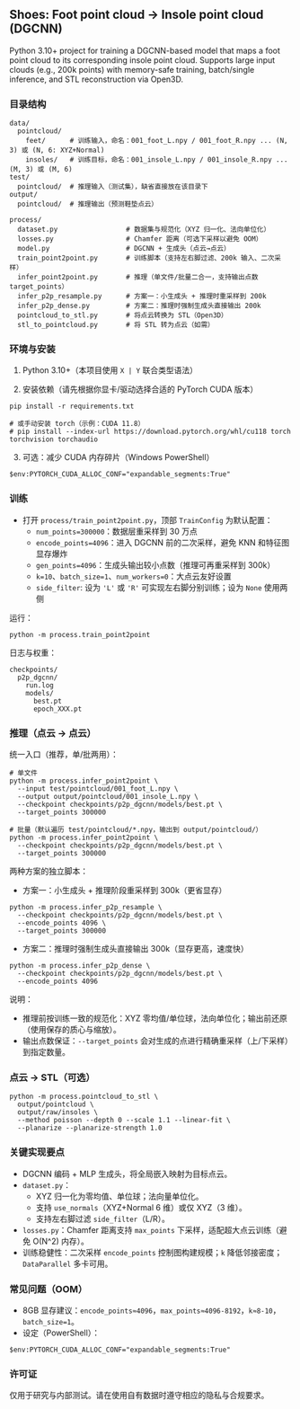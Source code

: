 ## Shoes: Foot point cloud → Insole point cloud (DGCNN)

Python 3.10+ project for training a DGCNN-based model that maps a foot point cloud to its corresponding insole point cloud. Supports large input clouds (e.g., 200k points) with memory-safe training, batch/single inference, and STL reconstruction via Open3D.

### 目录结构

```
data/
  pointcloud/
    feet/      # 训练输入，命名：001_foot_L.npy / 001_foot_R.npy ... (N, 3) 或 (N, 6: XYZ+Normal)
    insoles/   # 训练目标，命名：001_insole_L.npy / 001_insole_R.npy ... (M, 3) 或 (M, 6)
test/
  pointcloud/  # 推理输入（测试集），缺省直接放在该目录下
output/
  pointcloud/  # 推理输出（预测鞋垫点云）

process/
  dataset.py                 # 数据集与规范化（XYZ 归一化、法向单位化）
  losses.py                  # Chamfer 距离（可选下采样以避免 OOM）
  model.py                   # DGCNN + 生成头（点云→点云）
  train_point2point.py       # 训练脚本（支持左右脚过滤、200k 输入、二次采样）
  infer_point2point.py       # 推理（单文件/批量二合一，支持输出点数 target_points）
  infer_p2p_resample.py      # 方案一：小生成头 + 推理时重采样到 200k
  infer_p2p_dense.py         # 方案二：推理时强制生成头直接输出 200k
  pointcloud_to_stl.py       # 将点云转换为 STL（Open3D）
  stl_to_pointcloud.py       # 将 STL 转为点云（如需）
```

### 环境与安装

1) Python 3.10+（本项目使用 `X | Y` 联合类型语法）

2) 安装依赖（请先根据你显卡/驱动选择合适的 PyTorch CUDA 版本）

```
pip install -r requirements.txt

# 或手动安装 torch（示例：CUDA 11.8）
# pip install --index-url https://download.pytorch.org/whl/cu118 torch torchvision torchaudio
```

3) 可选：减少 CUDA 内存碎片（Windows PowerShell）

```
$env:PYTORCH_CUDA_ALLOC_CONF="expandable_segments:True"
```

### 训练

- 打开 `process/train_point2point.py`，顶部 `TrainConfig` 为默认配置：
  - `num_points=300000`：数据层重采样到 30 万点
  - `encode_points=4096`：进入 DGCNN 前的二次采样，避免 KNN 和特征图显存爆炸
  - `gen_points=4096`：生成头输出较小点数（推理可再重采样到 300k）
  - `k=10`、`batch_size=1`、`num_workers=0`：大点云友好设置
  - `side_filter`: 设为 `'L'` 或 `'R'` 可实现左右脚分别训练；设为 `None` 使用两侧

运行：
```
python -m process.train_point2point
```

日志与权重：
```
checkpoints/
  p2p_dgcnn/
    run.log
    models/
      best.pt
      epoch_XXX.pt
```

### 推理（点云 → 点云）

统一入口（推荐，单/批两用）：
```
# 单文件
python -m process.infer_point2point \
  --input test/pointcloud/001_foot_L.npy \
  --output output/pointcloud/001_insole_L.npy \
  --checkpoint checkpoints/p2p_dgcnn/models/best.pt \
  --target_points 300000

# 批量（默认遍历 test/pointcloud/*.npy，输出到 output/pointcloud/）
python -m process.infer_point2point \
  --checkpoint checkpoints/p2p_dgcnn/models/best.pt \
  --target_points 300000
```

两种方案的独立脚本：

- 方案一：小生成头 + 推理阶段重采样到 300k（更省显存）
```
python -m process.infer_p2p_resample \
  --checkpoint checkpoints/p2p_dgcnn/models/best.pt \
  --encode_points 4096 \
  --target_points 300000
```

- 方案二：推理时强制生成头直接输出 300k（显存更高，速度快）
```
python -m process.infer_p2p_dense \
  --checkpoint checkpoints/p2p_dgcnn/models/best.pt \
  --encode_points 4096
```

说明：
- 推理前按训练一致的规范化：XYZ 零均值/单位球，法向单位化；输出前还原（使用保存的质心与缩放）。
- 输出点数保证：`--target_points` 会对生成的点进行精确重采样（上/下采样）到指定数量。

### 点云 → STL（可选）

```
python -m process.pointcloud_to_stl \
  output/pointcloud \
  output/raw/insoles \
  --method poisson --depth 0 --scale 1.1 --linear-fit \
  --planarize --planarize-strength 1.0
```

### 关键实现要点

- DGCNN 编码 + MLP 生成头，将全局嵌入映射为目标点云。
- `dataset.py`：
  - XYZ 归一化为零均值、单位球；法向量单位化。
  - 支持 `use_normals`（XYZ+Normal 6 维）或仅 XYZ（3 维）。
  - 支持左右脚过滤 `side_filter`（L/R）。
- `losses.py`：Chamfer 距离支持 `max_points` 下采样，适配超大点云训练（避免 O(N^2) 内存）。
- 训练稳健性：二次采样 `encode_points` 控制图构建规模；`k` 降低邻接密度；`DataParallel` 多卡可用。

### 常见问题（OOM）

- 8GB 显存建议：`encode_points≈4096`，`max_points≈4096-8192`，`k≈8-10`，`batch_size=1`。
- 设定（PowerShell）：
```
$env:PYTORCH_CUDA_ALLOC_CONF="expandable_segments:True"
```

### 许可证

仅用于研究与内部测试。请在使用自有数据时遵守相应的隐私与合规要求。


